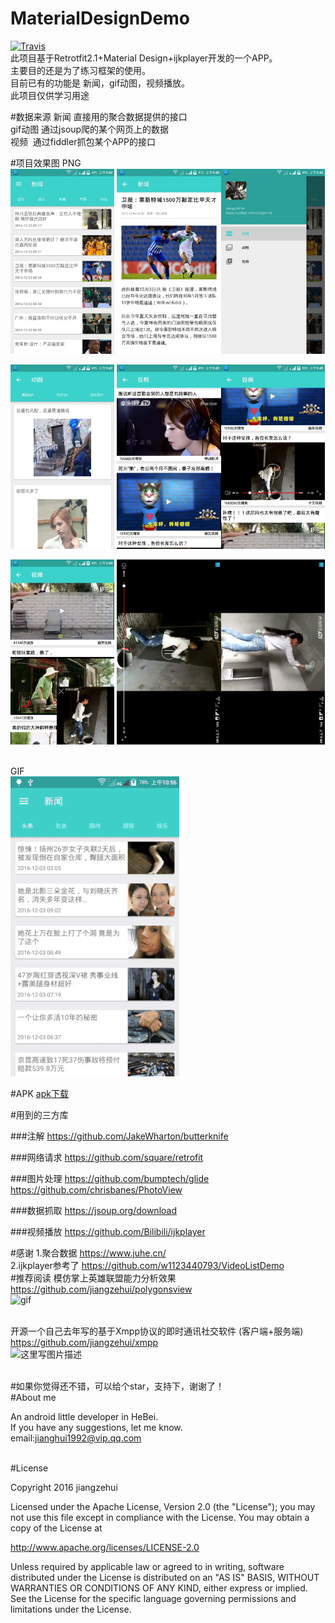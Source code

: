 # MaterialDesignDemo
[![Travis](https://img.shields.io/badge/License-Apache2.0-blue.svg)](http://www.apache.org/licenses/LICENSE-2.0)<br>
此项目基于Retrotfit2.1+Material Design+ijkplayer开发的一个APP。<br>
主要目的还是为了练习框架的使用。<br>
目前已有的功能是 新闻，gif动图，视频播放。<br>
此项目仅供学习用途<br>

#数据来源
新闻  直接用的聚合数据提供的接口<br>
gif动图  通过jsoup爬的某个网页上的数据<br>
视频  通过fiddler抓包某个APP的接口<br>


#项目效果图
PNG
<br>
<a href="PNG/img1.jpg"><img src="PNG/img1.jpg" width="33%"/></a> <a href="PNG/img2.jpg"><img src="PNG/img2.jpg" width="33%"/></a><a href="PNG/img3.jpg"><img src="PNG/img3.jpg" width="33%"/></a>

<a href="PNG/img4.jpg"><img src="PNG/img4.jpg" width="33%"/></a> <a href="PNG/img5.jpg"><img src="PNG/img5.jpg" width="33%"/></a><a href="PNG/img6.jpg"><img src="PNG/img6.jpg" width="33%"/></a>

<a href="PNG/img7.jpg"><img src="PNG/img7.jpg" width="33%"/></a> <a href="PNG/img8.jpg"><img src="PNG/img8.jpg" width="33%"/></a><a href="PNG/img9.jpg"><img src="PNG/img9.jpg" width="33%"/></a>



<br>
GIF
<br>
<a href="PNG/gif1.gif"><img src="PNG/gif1.gif"/></a> 
<br>


#APK
[apk下载](https://www.pgyer.com/lianxiapp)<br>

#用到的三方库

###注解
https://github.com/JakeWharton/butterknife<br>



###网络请求
https://github.com/square/retrofit <br>





###图片处理
https://github.com/bumptech/glide <br>
https://github.com/chrisbanes/PhotoView<br>


###数据抓取
https://jsoup.org/download<br>

###视频播放
https://github.com/Bilibili/ijkplayer<br>

#感谢
1.聚合数据 https://www.juhe.cn/<br>
2.ijkplayer参考了 https://github.com/w1123440793/VideoListDemo<br>
#推荐阅读
模仿掌上英雄联盟能力分析效果<br> https://github.com/jiangzehui/polygonsview<br>
![gif](https://github.com/jiangzehui/polygonsview/blob/master/png/p3.gif)<br><br>

开源一个自己去年写的基于Xmpp协议的即时通讯社交软件 (客户端+服务端)<br> https://github.com/jiangzehui/xmpp<br>
![这里写图片描述](https://github.com/jiangzehui/yyquan/blob/master/img/gf1.gif)<br><br>

#如果你觉得还不错，可以给个star，支持下，谢谢了！<br>
#About me

An android little developer in HeBei.<br>
If you have any suggestions, let me know.<br>
email:jianghui1992@vip.qq.com

<br>
#License

Copyright 2016 jiangzehui

Licensed under the Apache License, Version 2.0 (the "License"); you may not use this file except in compliance with the License. You may obtain a copy of the License at

http://www.apache.org/licenses/LICENSE-2.0

Unless required by applicable law or agreed to in writing, software distributed under the License is distributed on an "AS IS" BASIS, WITHOUT WARRANTIES OR CONDITIONS OF ANY KIND, either express or implied. See the License for the specific language governing permissions and limitations under the License.
